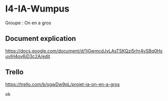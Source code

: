 # I4-IA-Wumpus
Groupe : On en a gros

## Document explication 
https://docs.google.com/document/d/1jGwmcdJyLAsTSKQzi5rhr4vSBq0HsuvlH4ov6iD3c2A/edit

## Trello 
https://trello.com/b/sgwDw9qL/projet-ia-on-en-a-gros

ok
